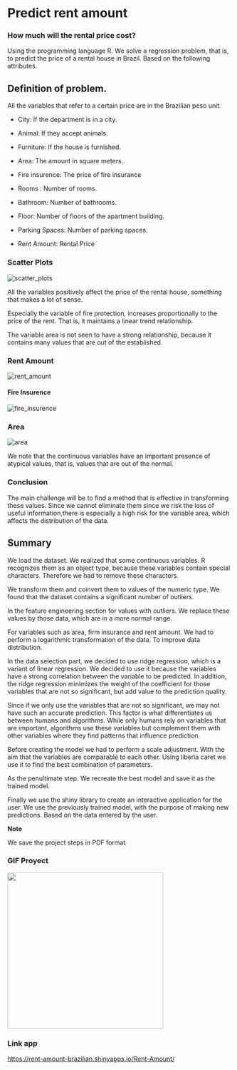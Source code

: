 # **Predict rent amount**


### **How much will the rental price cost?**
Using the programming language R. We solve a regression problem, that is, to predict the price of a rental house in Brazil.
Based on the following attributes.

## Definition of problem.

All the variables that refer to a certain price are in the Brazilian peso unit.

* City: If the department is in a city.

* Animal: If they accept animals.

* Furniture: If the house is furnished.

* Area: The amount in square meters.

* Fire insurence: The price of fire insurance

* Rooms : Number of rooms.

* Bathroom: Number of bathrooms.

* Floor: Number of floors of the apartment building.

* Parking Spaces: Number of parking spaces.

* Rent Amount: Rental Price

### **Scatter Plots**


![scatter_plots](https://user-images.githubusercontent.com/85312561/177007535-63d0c903-b94b-4abd-b7c3-fcd6869cf9b2.png)


All the variables positively affect the price of the rental house, something that makes a lot of sense.

Especially the variable of fire protection, increases proportionally to the price of the rent. That is, it maintains a linear trend relationship.

The variable area is not seen to have a strong relationship, because it contains many values that are out of the established.


### **Rent Amount**

![rent_amount](https://user-images.githubusercontent.com/85312561/177007284-b334465d-f385-4054-a132-fd29fe97703d.png)




#### **Fire Insurence**


![fire_insurence](https://user-images.githubusercontent.com/85312561/177007288-fa32b274-0846-458a-975c-ad3b85e1e728.png)


### **Area**


![area](https://user-images.githubusercontent.com/85312561/177007292-30f0b135-a411-44bc-a7a9-165f70129ab7.png)


We note that the continuous variables have an important presence of atypical values, that is, values that are out of the normal.



### **Conclusion**


The main challenge will be to find a method that is effective in transforming these values. Since we cannot eliminate them since we risk the loss of useful information,there is especially a high risk for the variable area, which affects the distribution of the data.





## **Summary**

We load the dataset. We realized that some continuous variables. R recognizes them as an object type, because these variables contain special characters. Therefore we had to remove these characters.

We transform them and coinvert them to values of the numeric type. We found that the dataset contains a significant number of outliers.


In the feature engineering section for values with outliers. We replace these values by those data, which are in a more normal range.

For variables such as area, firm insurance and rent amount. We had to perform a logarithmic transformation of the data. To improve data distribution.


In the data selection part, we decided to use ridge regression, which is a variant of linear regression. We decided to use it because the variables have a strong correlation between the variable to be predicted. In addition, the ridge regression minimizes the weight of the coefficient for those variables that are not so significant, but add value to the prediction quality.

Since if we only use the variables that are not so significant, we may not have such an accurate prediction. This factor is what differentiates us between humans and algorithms. While only humans rely on variables that are important, algorithms use these variables but complement them with other variables where they find patterns that influence prediction.

Before creating the model we had to perform a scale adjustment. With the aim that the variables are comparable to each other.
Using liberia caret we use it to find the best combination of parameters.


As the penultimate step. We recreate the best model and save it as the trained model.

Finally we use the shiny library to create an interactive application for the user. We use the previously trained model, with the purpose of making new predictions. Based on the data entered by the user.

**Note**

We save the project steps in PDF format.

### GIF Proyect ###

<img src="https://media.giphy.com/media/E3nf3yBa7zFOgK2h2I/giphy.gif" width=350>

### Link app

https://rent-amount-brazilian.shinyapps.io/Rent-Amount/
